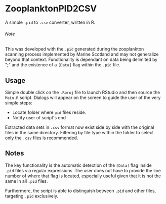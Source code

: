 # ZooplanktonPID2CSV
A simple `.pid` to `.csv` converter, written in R. 

###### Note
This was developed with the `.pid` generated during the zooplankton scanning process implemented by Marine Scotland and may not generalize beyond that context. Functionality is dependant on data being delimited by ";" and the existence of a `[Data]` flag within the `.pid` file.

## Usage
Simple double click on the `.Rproj` file to launch RStudio and then source the `Main.R` script. Dialogs will appear on the screen to guide the user of the very simple steps:

* Locate folder where `pid` files reside.
* Notify user of script's end

Extracted data sets in `.csv` format now exist side by side with the original files in the same directory. Filtering by file type within the folder to select only the `.csv` files is recommended.

## Notes
 The key functionality is the automatic detection of the `[Data]` flag inside `.pid` files via regular expressions. The user does not have to provide the line number of where that flag is located, especially useful given that it is not the same in all `.pid` files.

 Furthermore, the script is able to distinguish between `.pid` and other files, targeting `.pid` exclusively.

